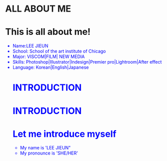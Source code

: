 # ALL ABOUT ME





<html>

<body>

   <h1> This is all about me! </h1>

   <ul>
       <li style = "color:blue">Name:LEE JIEUN</li>
       <li style = "color:blue">School: School of the art institute of Chicago</li>
       <li style = "color:blue">Major: VISCOM|FILM| NEW MEDIA</li>
       <li style = "color:blue">Skills: Photoshop|Illustrator|Indesign|Premier pro|Lightroom|After effect</li>
       <li style = "color:blue">Language: Korean|English|Japanese
  
  # INTRODUCTION
  
  # INTRODUCTION
      


<html>
</html>
   
<body>
   
   <h1> Let me introduce myself </h1>
 
   
   <ul>
       <li>My name is 'LEE JIEUN"</li>
       <li>My pronounce is 'SHE/HER'</li>
   </ul>
   


   

         
